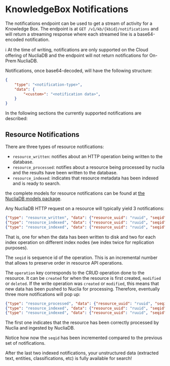 # KnowledgeBox Notifications

The notifications endpoint can be used to get a stream of activity for a Knowledge Box. The endpoint is at `GET /v1/kb/{kbid}/notifications` and will return a streaming response where each streamed line is a base64-encoded notification.

:information_source: At the time of writing, notifications are only supported on the Cloud offering of NucliaDB and the endpoint will not return notifications for On-Prem NucliaDB.

Notifications, once base64-decoded, will have the following structure:

```json
{
    "type": "<notification-type>",
    "data": {
        "<custom>": "<notification data>",
    }
}
```

In the following sections the currently supported notifications are described:

## Resource Notifications

There are three types of resource notifications:
  - `resource_written`: notifies about an HTTP operation being written to the database.
  - `resource_processed`: notifies about a resource being processed by nuclia and the results have been written to the database.
  - `resource_indexed`: indicates that resource metadata has been indexed and is ready to search.

the complete models for resource notifications can be found at [the NucliaDB models package](https://github.com/nuclia/nucliadb/blob/main/nucliadb_models/src/nucliadb_models/notifications.py).

Any NucliaDB HTTP request on a resource will typically yield 3 notifications:

```json
{"type": "resource_written", "data": {"resource_uuid": "ruuid", "seqid": 224278, "operation": "created", "error": false}}
{"type": "resource_indexed", "data": {"resource_uuid": "ruuid", "seqid": 224278}}
{"type": "resource_indexed", "data": {"resource_uuid": "ruuid", "seqid": 224278}}
```

That is, one for when the data has been written to disk and two for each index operation on different index nodes (we index twice for replication purposes).

The `seqid` is sequence id of the operation. This is an incremental number that allows to preserve order in resource API operations.

The `operation` key corresponds to the CRUD operation done to the resource. It can be `created` for when the resource is first created, `modified` or `deleted`. If the write operation was `created` or `modified`, this means that new data has been pushed to Nuclia for processing. Therefore, eventually three more notifications will pop up:

```json
{"type": "resource_processed", "data": {"resource_uuid": "ruuid", "seqid": 224281, "ingestion_succeeded": true, "processing_errors": false}}
{"type": "resource_indexed", "data": {"resource_uuid": "ruuid", "seqid": 224281}}
{"type": "resource_indexed", "data": {"resource_uuid": "ruuid", "seqid": 224281}}
```

The first one indicates that the resource has been correctly processed by Nuclia and ingested by NucliaDB.

Notice how now the `seqid` has been incremented compared to the previous set of notifications.

After the last two indexed notifications, your unstructured data (extracted text, entities, classifications, etc) is fully available for search!
